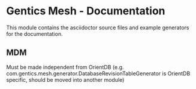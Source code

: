 # Gentics Mesh - Documentation

This module contains the asciidoctor source files and example generators for the documentation.

## MDM

Must be made independent from OrientDB (e.g. com.gentics.mesh.generator.DatabaseRevisionTableGenerator is OrientDB specific, should be moved into another module)
